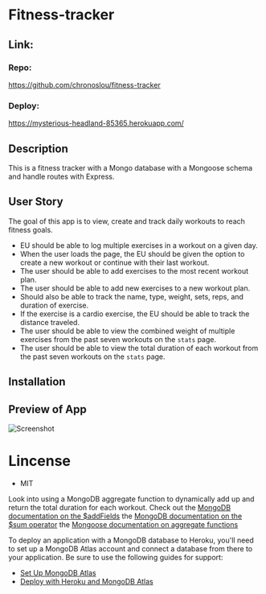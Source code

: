 # Fitness-tracker

## Link:

### Repo:

https://github.com/chronoslou/fitness-tracker

### Deploy:

https://mysterious-headland-85365.herokuapp.com/

## Description

This is a fitness tracker with a Mongo database with a Mongoose schema and handle routes with Express.

## User Story

The goal of this app is to view, create and track daily workouts to reach fitness goals.

- EU should be able to log multiple exercises in a workout on a given day.
- When the user loads the page, the EU should be given the option to create a new workout or continue with their last workout.
- The user should be able to add exercises to the most recent workout plan.
- The user should be able to add new exercises to a new workout plan.
- Should also be able to track the name, type, weight, sets, reps, and duration of exercise.
- If the exercise is a cardio exercise, the EU should be able to track the distance traveled.
- The user should be able to view the combined weight of multiple exercises from the past seven workouts on the `stats` page.
- The user should be able to view the total duration of each workout from the past seven workouts on the `stats` page.

## Installation

## Preview of App

![Screenshot](screenshot.png)

# Lincense

- MIT

Look into using a MongoDB aggregate function to dynamically add up and return the total duration for each workout. Check out the [MongoDB documentation on the $addFields](https://docs.mongodb.com/manual/reference/operator/aggregation/addFields/)
the [MongoDB documentation on the $sum operator](https://docs.mongodb.com/manual/reference/operator/aggregation/sum/)
the [Mongoose documentation on aggregate functions](https://mongoosejs.com/docs/api.html#aggregate_Aggregate)

To deploy an application with a MongoDB database to Heroku, you'll need to set up a MongoDB Atlas account and connect a database from there to your application. Be sure to use the following guides for support:

- [Set Up MongoDB Atlas](../04-Important/MongoAtlas-Setup.md)
- [Deploy with Heroku and MongoDB Atlas](../04-Important/MongoAtlas-Deploy.md)
